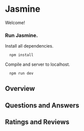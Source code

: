 # Jasmine

Welcome!

### Run Jasmine.

Install all dependencies.

```js
  npm install
```

Compile and server to localhost.

```js
  npm run dev
```

## Overview

## Questions and Answers

## Ratings and Reviews
